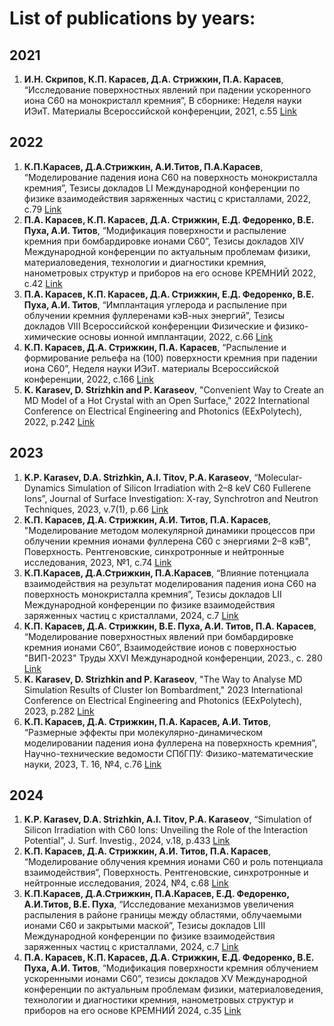 # List of publications by years:

## 2021

1. **И.Н. Скрипов, К.П. Карасев, Д.А. Стрижкин, П.А. Карасев**, “Исследование поверхностных явлений при падении ускоренного иона C60 на монокристалл кремния”, В сборнике: Неделя науки ИЭиТ. Материалы Всероссийской конференции, 2021, c.55 [Link](https://elibrary.ru/download/elibrary_47455168_58519418.pdf)

## 2022

1. **К.П.Карасев, Д.А.Стрижкин, А.И.Титов, П.А.Карасев**, “Моделирование падения иона С60 на поверхность монокристалла кремния”, Тезисы докладов LI Международной конференции по физике взаимодействия заряженных частиц с кристаллами, 2022, с.79 [Link](http://tulinov.sinp.msu.ru/wp-content/uploads/2022/09/%D0%A1%D0%B1%D0%BE%D1%80%D0%BD%D0%B8%D0%BA-%D1%82%D0%B5%D0%B7%D0%B8%D1%81%D0%BE%D0%B2-%D0%9C%D0%A2%D0%9A51.pdf)
2. **П.А. Карасев, К.П. Карасев, Д.А. Стрижкин, Е.Д. Федоренко, В.Е. Пуха, А.И. Титов**, “Модификация поверхности и распыление кремния при бомбардировке ионами С60”, Тезисы докладов XIV Международной конференции по актуальным проблемам физики, материаловедения, технологии и диагностики кремния, нанометровых структур и приборов на его основе КРЕМНИЙ 2022, с.42 [Link](https://www.isp.nsc.ru/upload/silicon2022/42.pdf)
3. **П.А. Карасев, К.П. Карасев, Д.А. Стрижкин, Е.Д. Федоренко, В.Е. Пуха, А.И. Титов**, “Имплантация углерода и распыление при облучении кремния фуллеренами кэВ-ных энергий”, Тезисы докладов VIII Всероссийской конференции Физические и физико-химические основы ионной имплантации, 2022, c.66 [Link](https://implantation.unn.ru/wp-content/uploads/2022/11/%D0%A2%D0%B5%D0%B7%D0%B8%D1%81%D1%8B-%D1%81%D0%B1%D0%BE%D1%80%D0%BD%D0%B8%D0%BA-%D0%A4%D0%A4%D0%A5%D0%9E%D0%98%D0%98-2022.pdf)
4. **К.П. Карасев, Д.А. Стрижкин, П.А. Карасев**, “Распыление и формирование рельефа на (100) поверхности кремния при падении иона С60”, Неделя науки ИЭиТ. материалы Всероссийской конференции, 2022, c.166 [Link](https://elibrary.ru/download/elibrary_49969942_38770120.pdf)
5. **K. Karasev, D. Strizhkin and P. Karaseov**, "Convenient Way to Create an MD Model of a Hot Crystal with an Open Surface," 2022 International Conference on Electrical Engineering and Photonics (EExPolytech), 2022, p.242 [Link](https://ieeexplore.ieee.org/document/10318713)

## 2023

1. **K.P. Karasev, D.A. Strizhkin, A.I. Titov, P.A. Karaseov**, “Molecular-Dynamics Simulation of Silicon Irradiation with 2–8 keV C60 Fullerene Ions”, Journal of Surface Investigation: X-ray, Synchrotron and Neutron Techniques, 2023, v.7(1), p.66 [Link](https://link.springer.com/article/10.1134/S102745102301010X)
2. **К.П. Карасев, Д.А. Стрижкин, А.И. Титов, П.А. Карасев**, "Моделирование методом молекулярной динамики процессов при облучении кремния ионами фуллерена С60 с энергиями 2–8 кэВ", Поверхность. Рентгеновские, синхротронные и нейтронные исследования, 2023, №1, c.74 [Link](https://journals.rcsi.science/1028-0960/article/view/137662)
3. **К.П.Карасев, Д.А.Стрижкин, П.А.Карасев**, “Влияние потенциала взаимодействия на результат моделирования падения иона С60 на поверхность монокристалла кремния”,
Тезисы докладов LII Международной конференции по физике взаимодействия заряженных частиц с кристаллами, 2024, с.7
[Link](http://tulinov.sinp.msu.ru/wp-content/uploads/2023/06/%D0%A1%D0%B1%D0%BE%D1%80%D0%BD%D0%B8%D0%BA-%D0%9C%D0%A2%D0%9A2023.pdf)
4. **К.П. Карасев, Д.А. Стрижкин, В.Е. Пуха, А.И. Титов, П.А. Карасев**, “Моделирование поверхностных явлений при бомбардировке кремния ионами С60”, Взаимодействие ионов с поверхностью "ВИП-2023" Труды XXVI Международной конференции, 2023., c. 280 [Link](http://isi2021.uniyar.ac.ru/files/proceedings/ISI2023Volume1.pdf)
5. **K. Karasev, D. Strizhkin and P. Karaseov**, "The Way to Analyse MD Simulation Results of Cluster Ion Bombardment," 2023 International Conference on Electrical Engineering and Photonics (EExPolytech), 2023, p.282 [Link](https://ieeexplore.ieee.org/document/9950888)
6. **К.П. Карасев, Д.А. Стрижкин, П.А. Карасев, А.И. Титов**, “Размерные эффекты при молекулярно-динамическом моделировании падения иона фуллерена на поверхность кремния”, Научно-технические ведомости СПбГПУ: Физико-математические науки, 2023, Т. 16, №4, c.76 [Link](https://elibrary.ru/download/elibrary_59765026_84855019.pdf)

## 2024

1. **K.P. Karasev, D.A. Strizhkin, A.I. Titov, P.A. Karaseov**, “Simulation of Silicon Irradiation with C60 Ions: Unveiling the Role of the Interaction Potential”, J. Surf. Investig., 2024, v.18, p.433 [Link](https://link.springer.com/article/10.1134/S1027451024020319)
2. **К.П. Карасев, Д.А. Стрижкин, А.И. Титов, П.А. Карасев**, “Моделирование облучения кремния ионами C60 и роль потенциала взаимодействия”, Поверхность. Рентгеновские, синхротронные и нейтронные исследования, 2024, №4, c.68  [Link](http://www.issp.ac.ru/journal/surface/2024/4-9.pdf)
3. **К.П.Карасев, Д.А.Стрижкин, П.А.Карасев, Е.Д. Федоренко, А.И.Титов, В.Е. Пуха**, “Исследование механизмов увеличения распыления в районе границы между
областями, облучаемыми ионами С60 и закрытыми маской”, Тезисы докладов LIII Международной конференции по физике взаимодействия заряженных частиц с кристаллами,
2024, с.7 [Link](http://tulinov.sinp.msu.ru/wp-content/uploads/2024/06/%D0%A1%D0%B1%D0%BE%D1%80%D0%BD%D0%B8%D0%BA-%D1%82%D0%B5%D0%B7%D0%B8%D1%81%D0%BE%D0%B2-%D0%9C%D0%A2%D0%9A-53.pdf)
4. **П.А. Карасев, К.П. Карасев, Д.А. Стрижкин, Е.Д. Федоренко, В.Е. Пуха, А.И. Титов**, “Модификация поверхности кремния облучением ускоренными ионами С60”,
тезисы докладов XV Международной конференции по актуальным проблемам физики, материаловедения, технологии и диагностики кремния, нанометровых структур
и приборов на его основе КРЕМНИЙ 2024, с.35 [Link](https://elibrary.ru/download/elibrary_68585486_51992165.pdf)

